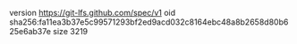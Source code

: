 version https://git-lfs.github.com/spec/v1
oid sha256:fa11ea3b37e5c99571293bf2ed9acd032c8164ebc48a8b2658d80b625e6ab37e
size 3219
